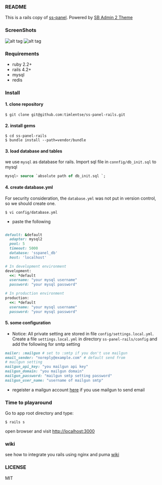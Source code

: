### README
This is a rails copy of [ss-panel](https://github.com/orvice/ss-panel). Powered by [SB Admin 2 Theme](http://startbootstrap.com/template-overviews/sb-admin-2/)

### ScreenShots
![alt tag](https://raw.githubusercontent.com/timlentse/ss-panel-rails/master/public/home.png)
![alt tag](https://raw.githubusercontent.com/timlentse/ss-panel-rails/master/public/index.png)
### Requirements
* ruby 2.2+
* rails 4.2+
* mysql
* redis

### Install

#### 1. clone repository

```shell
$ git clone git@github.com:timlentse/ss-panel-rails.git
```
#### 2. install gems

```shell
$ cd ss-panel-rails
$ bundle install --path=vendor/bundle
```
#### 3. load database and tables
we use `mysql` as database for rails. Import sql file in `connfig/db_init.sql`  to mysql

```sql
mysql> source `absolute path of db_init.sql `;
```

#### 4. create database.yml

For security consideration, the `database.yml` was not put in version control, so we should create one.

```shell
$ vi config/database.yml
```

* paste the following

```ruby

default: &default
  adapter: mysql2
  pool: 5
  timeout: 5000
  database: 'sspanel_db'
  host: 'localhost'

# In development environment
development:
  <<: *default
  username: "your mysql username"
  password: "your mysql password"

# In production environment
production:
  <<: *default
  username: "your mysql username"
  password: "your mysql password"
```

#### 5. some configuration
* Notice: 
All private setting are stored in file `config/settings.local.yml`. Create a file `settings.local.yml` in directory `ss-panel-rails/config` and add the following for smtp setting
```ruby
mailer: :mailgun # set to :smtp if you don't use mailgun
email_sender: "noreply@example.com" # default send from
# mailgun setting
mailgun_api_key: "you mailgun api key"
mailgun_domain: "you mailgun domain"
mailgun_password: "mailgun smtp setting password"
mailgun_user_name: "username of mailgun smtp"
```
* regeister a mailgun account [here](http://www.mailgun.com) if you use mailgun to send email

### Time to playaround
Go to app root directory and type:
```shell
$ rails s
```
open browser and visit [http://localhost:3000](http://localhost:3000)

### wiki
see how to integrate you rails using nginx and puma [wiki](https://github.com/timlentse/ss-panel-rails/wiki)

### LICENSE
MIT
